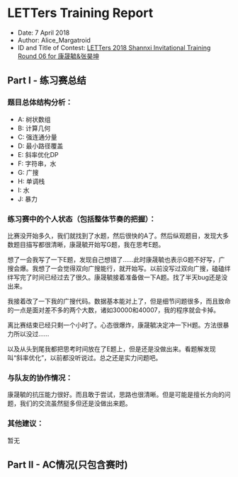 # LETTers Training Report

- Date: 7 April 2018
- Author: Alice_Margatroid
- ID and Title of Contest: [LETTers 2018 Shannxi Invitational Training Round 06 for 康晟毓&张昊坤](https://vjudge.net/contest/220855)

## Part I - 练习赛总结

### 题目总体结构分析：

- A: 树状数组
- B: 计算几何
- C: 强连通分量
- D: 最小路径覆盖
- E: 斜率优化DP
- F: 字符串，水
- G: 广搜
- H: 单调栈
- I: 水
- J: 暴力


### 练习赛中的个人状态（包括整体节奏的把握）：

比赛没开始多久，我们就找到了水题，然后很快的A了。然后纵观题目，发现大多数题目描写都很清晰，康晟毓开始写G题，我在思考E题。

想了一会我写了一下E题，发现自己想错了……此时康晟毓也表示G题不好写，广搜会爆。我想了一会觉得双向广搜能行，就开始写。以前没写过双向广搜，磕磕绊绊写完了时间已经过去了很久。康晟毓接着准备做一下A题。找了半天bug还是没出来。

我接着改了一下我的广搜代码。数据基本能对上了，但是细节问题很多，而且致命的一点是面对差不多的两个大数，诸如30000和40007，我的程序就会卡掉。

离比赛结束已经只剩一个小时了。心态很爆炸，康晟毓决定冲一下H题。方法很暴力所以没过……

以及从头到尾我都把思考时间放在了E题上，但是还是没做出来。看题解发现叫“斜率优化”，以前都没听说过。总之还是实力问题吧。

### 与队友的协作情况：

康晟毓的抗压能力很好。而且敢于尝试，思路也很清晰。但是可能是擅长方向的问题，我们的交流虽然挺多但还是没做出来题。

### 其他建议：

暂无

## Part II - AC情况(只包含赛时)

